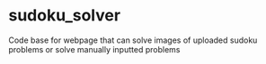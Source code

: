 # sudoku_solver
Code base for webpage that can solve images of uploaded sudoku problems or solve manually inputted problems
